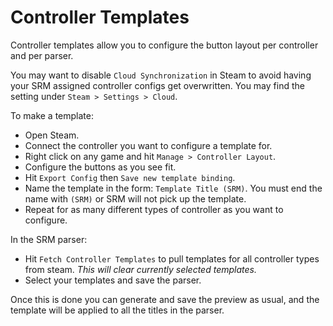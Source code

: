 # Controller Templates
Controller templates allow you to configure the button layout per controller and per parser. 

You may want to disable `Cloud Synchronization` in Steam to avoid having your SRM assigned controller configs get overwritten.
You may find the setting under `Steam > Settings > Cloud`.

To make a template:
* Open Steam.
* Connect the controller you want to configure a template for.
* Right click on any game and hit `Manage > Controller Layout`.
* Configure the buttons as you see fit.
* Hit `Export Config` then `Save new template binding`.
* Name the template in the form: `Template Title (SRM)`. You must end the name with `(SRM)` or SRM will not pick up the template.
* Repeat for as many different types of controller as you want to configure.

In the SRM parser: 
* Hit `Fetch Controller Templates` to pull templates for all controller types from steam. *This will clear currently selected templates.*
* Select your templates and save the parser.

Once this is done you can generate and save the preview as usual, and the template will be applied to all the titles in the parser.


